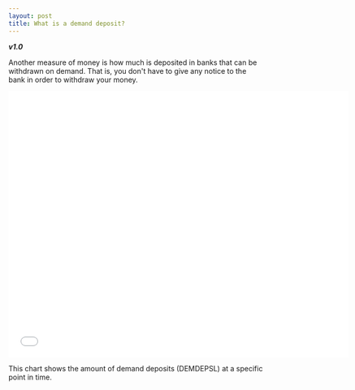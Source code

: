 ```yaml
---
layout: post
title: What is a demand deposit? 
---
```


**_v1.0_**

Another measure of money is how much is deposited in banks that can be withdrawn on demand. That is, you don't have to give any notice to the bank in order to withdraw your money.

<iframe src="//fred.stlouisfed.org/graph/graph-landing.php?g=6ve1&width=670&height=475" scrolling="no" frameborder="0" style="overflow:hidden; width:670px; height:525px;" allowTransparency="true"></iframe>

This chart shows the amount of demand deposits (DEMDEPSL) at a specific point in time.
